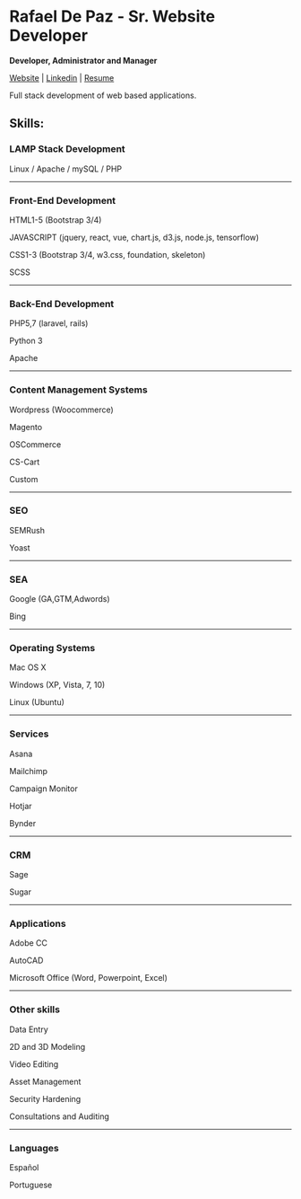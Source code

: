 # Rafael De Paz - Sr. Website Developer
<p><b>Developer, Administrator and Manager</b></p>
<p><a href="https://rdepaz.com" title="rdepaz.com">Website</a> | <a href="https://www.linkedin.com/in/rafael-de-paz-2514b1122/" title="Rafael De Paz">Linkedin</a> | <a href="https://drive.google.com/file/d/0B8qTaEwJN95Ab3dFUDhlU1VwNzg/view?usp=sharing" title="Rafael De Paz">Resume</a></p>
<p>Full stack development of web based applications.</p>
<h2>Skills:</h2>
<h3>LAMP Stack Development</h3>
<p>Linux / Apache / mySQL / PHP</p>
<hr/>
<h3>Front-End Development</h3>
<p>HTML1-5 (Bootstrap 3/4)</p>
<p>JAVASCRIPT (jquery, react, vue, chart.js, d3.js, node.js, tensorflow)</p>
<p>CSS1-3 (Bootstrap 3/4, w3.css, foundation, skeleton)</p>
<p>SCSS</p>
<hr/>
<h3>Back-End Development</h3>
<p>PHP5,7 (laravel, rails)</p>
<p>Python 3</p>
<p>Apache</p>
<hr/>
<h3>Content Management Systems</h3>
<p>Wordpress (Woocommerce)</p>
<p>Magento</p>
<p>OSCommerce</p>
<p>CS-Cart</p>
<p>Custom</p>
<hr/>
<h3>SEO</h3>
<p>SEMRush</p>
<p>Yoast</p>
<hr/>
<h3>SEA</h3>
<p>Google (GA,GTM,Adwords)</p>
<p>Bing</p>
<hr/>
<h3>Operating Systems</h3>
<p>Mac OS X</p>
<p>Windows (XP, Vista, 7, 10)</p>
<p>Linux (Ubuntu)</p>
<hr/>
<h3>Services</h3>
<p>Asana</p>
<p>Mailchimp</p>
<p>Campaign Monitor</p>
<p>Hotjar</p>
<p>Bynder</p>
<hr/>
<h3>CRM</h3>
<p>Sage</p>
<p>Sugar</p>
<hr/>
<h3>Applications</h3>
<p>Adobe CC</p>
<p>AutoCAD</p>
<p>Microsoft Office (Word, Powerpoint, Excel)</p>
<hr/>
<h3>Other skills</h3>
<p>Data Entry</p>
<p>2D and 3D Modeling</p>
<p>Video Editing</p>
<p>Asset Management</p>
<p>Security Hardening</p>
<p>Consultations and Auditing</p>
<hr/>
<h3>Languages</h3>
<p>Español</p>
<p>Portuguese</p>